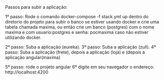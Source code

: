 Passos para subir a aplicação:

1º passo:
 	Rode o comando docker-compose -f stack.yml up dentro do diretorio do projeto para subir o banco se estiver usando docker e crie uma tabela chamada maxima,
 	ou então crie um banco (postgres) com o nome maxima e com usuario:postgres e senha: pocmaxima caso não estiver utilizando docker.

2º passo: Suba a aplicação (eureka).
3º passo: Suba a aplicação (zull).
4º passo: Suba a aplicação (frete), depois a aplicação (loja) e (depois a aplicação angular(maxima)

5º passo: rode o projeto angular
6º digite em seu navegador o endereço: http://localhost:4200 
